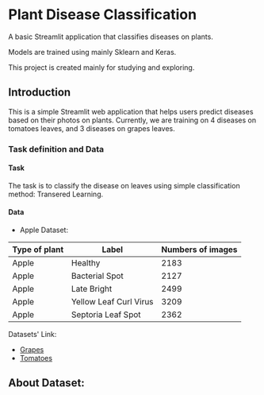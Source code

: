 # Plant Disease Classification
A basic Streamlit application that classifies diseases on plants.

Models are trained using mainly Sklearn and Keras.

This project is created mainly for studying and exploring.

## Introduction
This is a simple Streamlit web application that helps users predict diseases based on their photos on plants.
Currently, we are training on 4 diseases on tomatoes leaves, and 3 diseases on grapes leaves.

### Task definition and Data
#### Task
The task is to classify the disease on leaves using simple classification method: Transered Learning.
#### Data
- Apple Dataset:

|Type of plant|Label|Numbers of images|
|---|---|---|
|Apple|Healthy|2183|
|Apple|Bacterial Spot|2127|
|Apple|Late Bright|2499|
|Apple|Yellow Leaf Curl Virus|3209|
|Apple|Septoria Leaf Spot|2362|

Datasets' Link:

- [Grapes](https://drive.google.com/file/d/1QYlqQSzT5QNDUw00Y_RcMLRpRaGc-Qn1/view?usp=sharing)
- [Tomatoes](https://drive.google.com/file/d/1rLjq6NAMsOzh4HevIzYh1afhWhRmws-T/view?usp=sharing)

## About Dataset:
